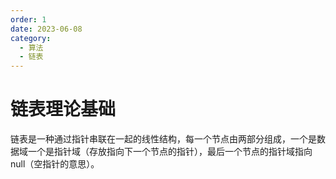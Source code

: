 ```yaml
---
order: 1
date: 2023-06-08
category: 
  - 算法
  - 链表
---
```


# 链表理论基础

链表是一种通过指针串联在一起的线性结构，每一个节点由两部分组成，一个是数据域一个是指针域（存放指向下一个节点的指针），最后一个节点的指针域指向null（空指针的意思）。